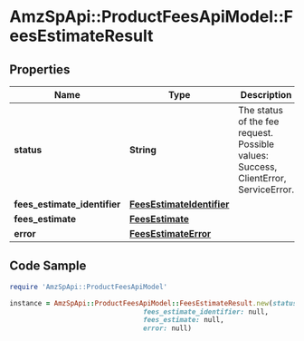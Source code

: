 # AmzSpApi::ProductFeesApiModel::FeesEstimateResult

## Properties

Name | Type | Description | Notes
------------ | ------------- | ------------- | -------------
**status** | **String** | The status of the fee request. Possible values: Success, ClientError, ServiceError. | [optional] 
**fees_estimate_identifier** | [**FeesEstimateIdentifier**](FeesEstimateIdentifier.md) |  | [optional] 
**fees_estimate** | [**FeesEstimate**](FeesEstimate.md) |  | [optional] 
**error** | [**FeesEstimateError**](FeesEstimateError.md) |  | [optional] 

## Code Sample

```ruby
require 'AmzSpApi::ProductFeesApiModel'

instance = AmzSpApi::ProductFeesApiModel::FeesEstimateResult.new(status: null,
                                 fees_estimate_identifier: null,
                                 fees_estimate: null,
                                 error: null)
```


